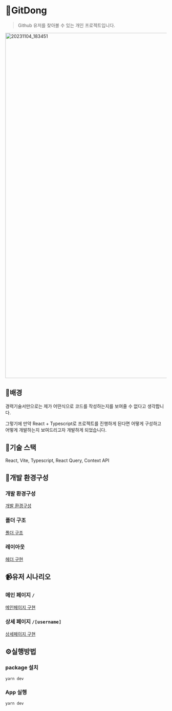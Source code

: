 # 🤖GitDong
> Github 유저를 찾아볼 수 있는 개인 프로젝트입니다.

<img width="1076" alt="20231104_183451" src="https://github.com/piouy001/gitdong/assets/60591071/813da0f5-91d2-468b-b49f-b74e70a72a41">

## 🤔배경
경력기술서만으로는 제가 어떤식으로 코드를 작성하는지를 보여줄 수 없다고 생각합니다.

그렇기에 만약 React + Typescript로 프로젝트를 진행하게 된다면 어떻게 구성하고 어떻게 개발하는지 보여드리고자 개발하게 되었습니다.

## 👀기술 스택

React, Vite, Typescript, React Query, Context API

## 🧱개발 환경구성

### 개발 환경구성
[개발 환경구성](https://github.com/piouy001/gitdong/issues/1)

### 폴더 구조
[폴더 구조](https://github.com/piouy001/gitdong/issues/2)

### 레이아웃
[헤더 구현](https://github.com/piouy001/gitdong/issues/3)

## 📹유저 시나리오

### 메인 페이지 `/`
[메인페이지 구현](https://github.com/piouy001/gitdong/issues/4)

### 상세 페이지 `/[username]`
[상세페이지 구현](https://github.com/piouy001/gitdong/issues/5)

## ⚙️실행방법

### package 설치

```
yarn dev
```

### App 실행

`yarn dev`
